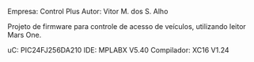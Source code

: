 Empresa: Control Plus
Autor: Vitor M. dos S. Alho

Projeto de firmware para controle de acesso de veículos, utilizando leitor Mars One.

uC: PIC24FJ256DA210
IDE: MPLABX V5.40
Compilador: XC16 V1.24